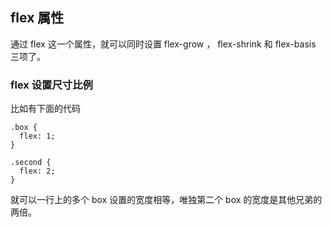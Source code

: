 ## flex 属性

通过 flex 这一个属性，就可以同时设置 flex-grow ， flex-shrink 和 flex-basis 三项了。

### flex 设置尺寸比例

比如有下面的代码

```
.box {
  flex: 1;
}

.second {
  flex: 2;
}
```

就可以一行上的多个 box 设置的宽度相等，唯独第二个 box 的宽度是其他兄弟的两倍。
